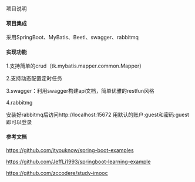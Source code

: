 

项目说明

#### 项目集成

采用SpringBoot、MyBatis、Beetl、swagger、rabbitmq

#### 实现功能

1.支持简单的crud（tk.mybatis.mapper.common.Mapper）

2.支持动态配置定时任务

3.swagger：利用swagger构建api文档，简单优雅的restfun风格

4.rabbitmg
  
  安装好rabbitmq后访问http://localhost:15672 用默认的账户:guest和密码:guest即可以登录


#### 参考文档

https://github.com/ityouknow/spring-boot-examples


https://github.com/JeffLi1993/springboot-learning-example


https://github.com/zccodere/study-imooc
